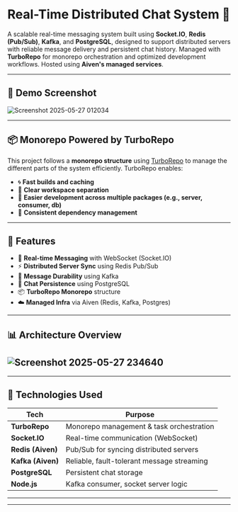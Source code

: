 

# Real-Time Distributed Chat System 🚀

A scalable real-time messaging system built using **Socket.IO**, **Redis (Pub/Sub)**, **Kafka**, and **PostgreSQL**, designed to support distributed servers with reliable message delivery and persistent chat history. Managed with **TurboRepo** for monorepo orchestration and optimized development workflows. Hosted using **Aiven's managed services**.

---

## 📸 Demo Screenshot
![Screenshot 2025-05-27 012034](https://github.com/user-attachments/assets/ad23bf4e-80a7-45c9-bcc8-c014b985df8d)



---------------

## 📦 Monorepo Powered by TurboRepo

This project follows a **monorepo structure** using [TurboRepo](https://turbo.build/repo) to manage the different parts of the system efficiently. TurboRepo enables:

- 🌀 **Fast builds and caching**
- 📁 **Clear workspace separation**
- 🔁 **Easier development across multiple packages (e.g., server, consumer, db)**
- 🧱 **Consistent dependency management**

---

## 📌 Features

- 🔁 **Real-time Messaging** with WebSocket (Socket.IO)
- ⚡ **Distributed Server Sync** using Redis Pub/Sub
- 📨 **Message Durability** using Kafka
- 💾 **Chat Persistence** using PostgreSQL
- 📦 **TurboRepo Monorepo** structure
- ☁️ **Managed Infra** via Aiven (Redis, Kafka, Postgres)

---

## 📊 Architecture Overview
![Screenshot 2025-05-27 234640](https://github.com/user-attachments/assets/60ffe532-e44f-4b02-8f18-19095898d95c)
---

---

## 🔧 Technologies Used

| Tech             | Purpose                                      |
|------------------|----------------------------------------------|
| **TurboRepo**     | Monorepo management & task orchestration     |
| **Socket.IO**     | Real-time communication (WebSocket)          |
| **Redis (Aiven)** | Pub/Sub for syncing distributed servers      |
| **Kafka (Aiven)** | Reliable, fault-tolerant message streaming   |
| **PostgreSQL**    | Persistent chat storage                      |
| **Node.js**       | Kafka consumer, socket server logic          |

---


---







